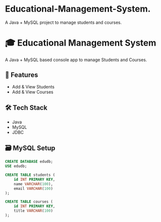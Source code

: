 # Educational-Management-System.
A Java + MySQL project to manage students and courses.
# 🎓 Educational Management System

A Java + MySQL based console app to manage Students and Courses.

## 📂 Features
- Add & View Students
- Add & View Courses

## 🛠️ Tech Stack
- Java
- MySQL
- JDBC


## 🗃️ MySQL Setup
```sql
CREATE DATABASE edudb;
USE edudb;

CREATE TABLE students (
    id INT PRIMARY KEY,
    name VARCHAR(100),
    email VARCHAR(100)
);

CREATE TABLE courses (
    id INT PRIMARY KEY,
    title VARCHAR(100)
);
